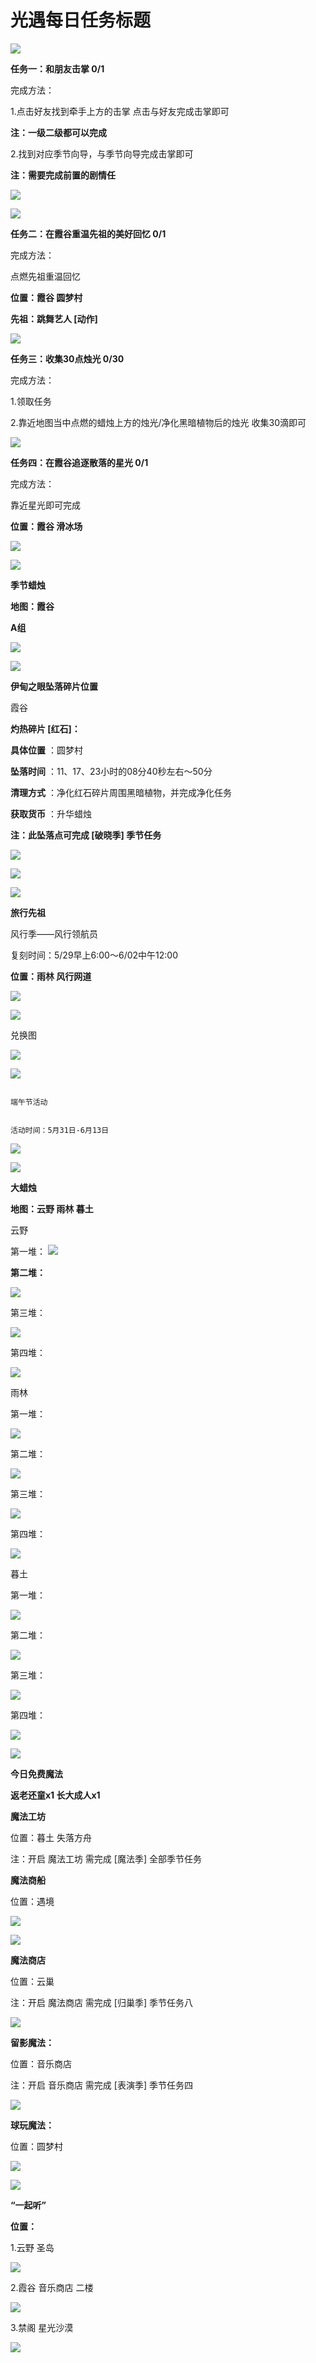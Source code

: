 # 光遇每日任务标题
![](https://img.166.net/reunionpub/1_kol_20250531_aa545ae956b0a00381002b8bcbc793a2.jpeg)

**任务一：和朋友击掌 0/1**

完成方法：

1.点击好友找到牵手上方的击掌 点击与好友完成击掌即可

 **注：一级二级都可以完成**

2.找到对应季节向导，与季节向导完成击掌即可

 **注：需要完成前置的剧情任**

![](https://img.166.net/reunionpub/1_kol_20250531_3d61dcbfa14d36e4ba7b550d24bcac68.jpeg)

![](https://img.166.net/reunionpub/1_kol_20250531_41815933ae6c8a7b3b43e164654eb176.jpeg)

 **任务二：在霞谷重温先祖的美好回忆 0/1**

完成方法：

点燃先祖重温回忆

 **位置：霞谷 圆梦村**

 **先祖：跳舞艺人 [动作]**

![](https://img.166.net/reunionpub/1_kol_20250531_a9360cb872b7539bfd51c513e7df96ab.jpeg)

 **任务三：收集30点烛光 0/30**

完成方法：

1.领取任务

2.靠近地图当中点燃的蜡烛上方的烛光/净化黑暗植物后的烛光 收集30滴即可

![](https://img.166.net/reunionpub/1_kol_20250531_d49456f445d17465e2c80fddc19c3da8.jpeg)

 **任务四：在霞谷追逐散落的星光 0/1**

完成方法：

靠近星光即可完成

 **位置：霞谷 滑冰场**

![](https://img.166.net/reunionpub/1_kol_20250531_474fc70c887c6769614ebc051565bd46.jpeg)

![](https://img.166.net/reunionpub/ds/kol_server/20240717/003917-8p704dsqv9.png)

 **季节蜡烛**

 **地图：霞谷**

 **A组**

![](https://img.166.net/reunionpub/1_kol_20250530_056d268dfe8df61ac4fa41b8a603d757.jpeg)

![](https://img.166.net/reunionpub/ds/kol_server/20240717/003917-8p704dsqv9.png)

 **伊甸之眼坠落碎片位置**

霞谷

 **灼热碎片 [红石]：**

 **具体位置** ：圆梦村

 **坠落时间** ：11、17、23小时的08分40秒左右～50分

 **清理方式** ：净化红石碎片周围黑暗植物，并完成净化任务

 **获取货币** ：升华蜡烛

 **注：此坠落点可完成  [破晓季] 季节任务**

![](https://img.166.net/reunionpub/1_kol_20250530_ca9c72f3d14cd9d1a744c475ffac53b3.png)

![](https://img.166.net/reunionpub/1_kol_20250530_f217a8493ffa43ca0641973121a45352.png)

![](https://img.166.net/reunionpub/ds/kol_server/20240717/003917-8p704dsqv9.png)

 **旅行﻿先祖**

风行季——风行领航员

复刻时间：5/29早上6:00～6/02中午12:00

 **位置：雨林 风行网道**

![](https://img.166.net/reunionpub/1_kol_20250528_a9c2f00c2667fadd02565d474daf16b0.jpeg)

![](https://img.166.net/reunionpub/1_kol_20250528_4ca825a77811333ea1ade47cb122090f.jpeg)

兑换图

![](https://img.166.net/reunionpub/1_kol_20250528_ada3a8a5621cf4015e2e046a26bcd424.jpeg)

![](https://img.166.net/reunionpub/ds/kol_server/20240717/003917-8p704dsqv9.png)

                                                                                                        端午节活动

                                                                                        活动时间：5月31日-6月13日

![](https://img.166.net/reunionpub/1_kol_20250531_ebf3189d0a770befffee4a66f4ee7849.jpeg)

![](https://img.166.net/reunionpub/ds/kol_server/20240717/003917-8p704dsqv9.png)

 **大蜡烛**

 **地图：云野 雨林 暮土**

云野

第一堆：
**![](https://img.166.net/reunionpub/1_kol_20241115_68a31451328d5de4d798f0be9837bb5f.jpeg)**

 **第二堆：**

**![](https://img.166.net/reunionpub/1_kol_20241115_2ccd94c383175bcb66411959b192887c.jpeg)**

第三堆：

**![](https://img.166.net/reunionpub/1_kol_20241115_250aca3e823189e0ddc6eee0a30baad4.jpeg)**

第四堆：

**![](https://img.166.net/reunionpub/1_kol_20241115_372585f16ad761d21a778246af4d1129.jpeg)**

雨林

第一堆：

**![](https://img.166.net/reunionpub/1_kol_20241114_689c7024e9583e7a60aec4531e046947.jpeg)**

第二堆：

**![](https://img.166.net/reunionpub/1_kol_20241114_f0dbe6923f3326aa11f4c8a6fda9d394.jpeg)**

第三堆：

**![](https://img.166.net/reunionpub/1_kol_20241114_cfe6db967c88f7d4efdf8ea7a985724d.jpeg)**

第四堆：

**![](https://img.166.net/reunionpub/1_kol_20241114_fe204b8dfabc8795787c172b53c03c34.jpeg)**

暮土

第一堆：

**![](https://img.166.net/reunionpub/1_kol_20241115_67ac766932b4ec1f6ae8d97612988c0a.jpeg)**

第二堆：

**![](https://img.166.net/reunionpub/1_kol_20241115_992bcc067cf26f74a4f908d9aa466fa1.jpeg)**

第三堆：

**![](https://img.166.net/reunionpub/1_kol_20241115_1ee66a5a8b87dc22b5fd9bf5cc69512a.jpeg)**

第四堆：

**![](https://img.166.net/reunionpub/1_kol_20241115_eb3678b16da6717a6d5b2746bf9388a7.jpeg)**

 **![](https://img.166.net/reunionpub/ds/kol/20231014/004048-gyt2imp830.png)**

 **今日免费魔法**

 **返老还童x1 长大成人x1**

 **魔法工坊**

位置：暮土 失落方舟

注：开启 魔法工坊 需完成 [魔法季] 全部季节任务

 **魔法商船**

位置：遇境

 **![](https://img.166.net/reunionpub/ds/kol/20231014/004605-qmuiowanf4.png)**

**![](https://img.166.net/reunionpub/1_kol_20250411_66328ceb1a6db7597b182670dda6f646.jpeg)**

 **魔法商店**

位置：云巢

注：开启 魔法商店 需完成 [归巢季] 季节任务八

**![](https://img.166.net/reunionpub/1_kol_20250221_09603207f7c7200139590455627fb6f7.jpeg)**

 **留影魔法：**

位置：音乐商店

注：开启 音乐商店 需完成 [表演季] 季节任务四

**![](https://img.166.net/reunionpub/1_kol_20241114_df085ae1ffe6124a91be894305a75b54.jpeg)**

 **球玩魔法：**

位置：圆梦村

![](https://img.166.net/reunionpub/1_kol_20241114_fe7f834ee8d5f2e2abc828a14fa10870.png)

![](https://img.166.net/reunionpub/ds/kol_server/20240717/003917-8p704dsqv9.png)

 **“一起听”**

 **位置：**

1.云野 圣岛

![](https://img.166.net/reunionpub/1_kol_20241114_d3ab2a60b74e81a2f1ca25e32a872077.jpeg)

2.霞谷 音乐商店 二楼

![](https://img.166.net/reunionpub/1_kol_20241114_c847c1ccc28766421e8613dde03b97b5.jpeg)

3.禁阁 星光沙漠

![](https://img.166.net/reunionpub/1_kol_20241114_b3ef53b52de5968f0c39b6831ceed2e1.png)

